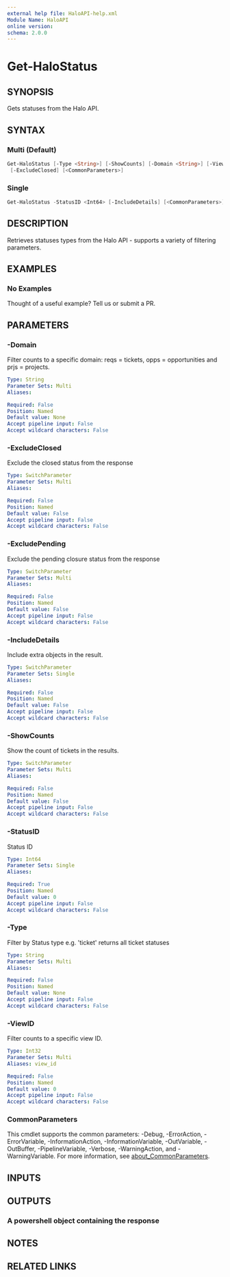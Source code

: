 ```yaml
---
external help file: HaloAPI-help.xml
Module Name: HaloAPI
online version:
schema: 2.0.0
---
```


# Get-HaloStatus

## SYNOPSIS

Gets statuses from the Halo API.

## SYNTAX

### Multi (Default)

```powershell
Get-HaloStatus [-Type <String>] [-ShowCounts] [-Domain <String>] [-ViewID <Int32>] [-ExcludePending]
 [-ExcludeClosed] [<CommonParameters>]
```

### Single

```powershell
Get-HaloStatus -StatusID <Int64> [-IncludeDetails] [<CommonParameters>]
```

## DESCRIPTION

Retrieves statuses types from the Halo API - supports a variety of filtering parameters.

## EXAMPLES

### No Examples

Thought of a useful example? Tell us or submit a PR.

## PARAMETERS

### -Domain

Filter counts to a specific domain: reqs = tickets, opps = opportunities and prjs = projects.

```yaml
Type: String
Parameter Sets: Multi
Aliases:

Required: False
Position: Named
Default value: None
Accept pipeline input: False
Accept wildcard characters: False
```

### -ExcludeClosed

Exclude the closed status from the response

```yaml
Type: SwitchParameter
Parameter Sets: Multi
Aliases:

Required: False
Position: Named
Default value: False
Accept pipeline input: False
Accept wildcard characters: False
```

### -ExcludePending

Exclude the pending closure status from the response

```yaml
Type: SwitchParameter
Parameter Sets: Multi
Aliases:

Required: False
Position: Named
Default value: False
Accept pipeline input: False
Accept wildcard characters: False
```

### -IncludeDetails

Include extra objects in the result.

```yaml
Type: SwitchParameter
Parameter Sets: Single
Aliases:

Required: False
Position: Named
Default value: False
Accept pipeline input: False
Accept wildcard characters: False
```

### -ShowCounts

Show the count of tickets in the results.

```yaml
Type: SwitchParameter
Parameter Sets: Multi
Aliases:

Required: False
Position: Named
Default value: False
Accept pipeline input: False
Accept wildcard characters: False
```

### -StatusID

Status ID

```yaml
Type: Int64
Parameter Sets: Single
Aliases:

Required: True
Position: Named
Default value: 0
Accept pipeline input: False
Accept wildcard characters: False
```

### -Type

Filter by Status type e.g.
'ticket' returns all ticket statuses

```yaml
Type: String
Parameter Sets: Multi
Aliases:

Required: False
Position: Named
Default value: None
Accept pipeline input: False
Accept wildcard characters: False
```

### -ViewID

Filter counts to a specific view ID.

```yaml
Type: Int32
Parameter Sets: Multi
Aliases: view_id

Required: False
Position: Named
Default value: 0
Accept pipeline input: False
Accept wildcard characters: False
```

### CommonParameters

This cmdlet supports the common parameters: -Debug, -ErrorAction, -ErrorVariable, -InformationAction, -InformationVariable, -OutVariable, -OutBuffer, -PipelineVariable, -Verbose, -WarningAction, and -WarningVariable. For more information, see [about_CommonParameters](http://go.microsoft.com/fwlink/?LinkID=113216).

## INPUTS

## OUTPUTS

### A powershell object containing the response

## NOTES

## RELATED LINKS
